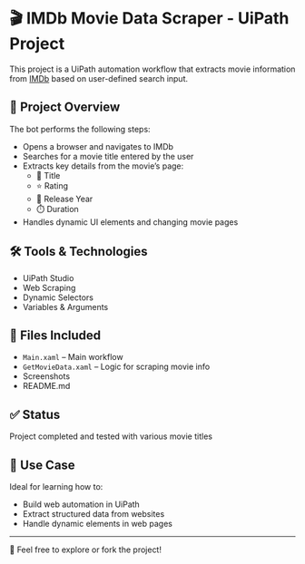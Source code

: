 # 🎬 IMDb Movie Data Scraper - UiPath Project

This project is a UiPath automation workflow that extracts movie information from [IMDb](https://www.imdb.com/) based on user-defined search input.

## 📌 Project Overview

The bot performs the following steps:
- Opens a browser and navigates to IMDb
- Searches for a movie title entered by the user
- Extracts key details from the movie’s page:
  - 🎥 Title  
  - ⭐ Rating  
  - 📅 Release Year  
  - ⏱️ Duration  
- Handles dynamic UI elements and changing movie pages

## 🛠️ Tools & Technologies
- UiPath Studio
- Web Scraping
- Dynamic Selectors
- Variables & Arguments

## 📁 Files Included
- `Main.xaml` – Main workflow
- `GetMovieData.xaml` – Logic for scraping movie info
- Screenshots 
- README.md

## ✅ Status
Project completed and tested with various movie titles

## 🚀 Use Case
Ideal for learning how to:
- Build web automation in UiPath
- Extract structured data from websites
- Handle dynamic elements in web pages

---

👀 Feel free to explore or fork the project!
